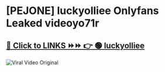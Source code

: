 
 # [PEJONE] luckyolliee Onlyfans Leaked videoyo71r

## <h2><a href="https://clipsfans.com/luckyolliee&ref=git">🔗 Click to LINKS ⏩⏩ 👉 🟢 luckyolliee </a></h2>

<a href="https://clipsfans.com/luckyolliee&ref=git" rel="nofollow" data-target="animated-image.originalLink"><img src="https://i.ibb.co.com/xMMVF88/686577567.gif" alt="Viral Video Original" style="max-width: 100%; display: inline-block;" data-target="animated-image.originalImage"></a>

